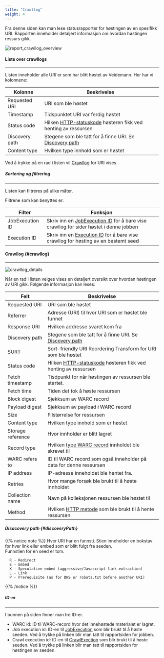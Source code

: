 ```yaml
---
title: "Crawllog"
weight: 4
---
```


Fra denne siden kan man lese statusrapporter for høstingen av en spesifikk URI.
Rapporten inneholder detaljert informasjon om hvordan høstingen ressurs gikk. 

![report_crawllog_overview](/veidemann/docs/img/report/crawllog/veidemann_dashboard_report_crawllog_overview.png)  

#### Liste over crawllogs
-------------------------  
Listen inneholder alle URI'er som har blitt høstet av Veidemann.
Her har vi kolonnene:

Kolonne        | Beskrivelse
---------------|------------
Requested URI  | URI som ble høstet
Timestamp      | Tidspunktet URI var ferdig høstet
Status code    | Hilken [HTTP-statuskode](https://en.wikipedia.org/wiki/List_of_HTTP_status_codes) høsteren fikk ved henting av ressursen
Discovery path | Stegene som ble tatt for å finne URI. Se [Discovery path](#discoveryPath)
Content type   | Hvilken type innhold som er høstet

Ved å trykke på en rad i listen vil [Crawllog](#crawllog) for URI vises.

##### Sortering og filtrering
-----------------------------
Listen kan filtreres på ulike måter.   

Filtrene som kan benyttes er:

Filter          | Funksjon
----------------|---------------------------------------------------------------------------------------------------------------------------------------------
JobExecution ID | Skriv inn en [JobExecution ID](../../report/crawljob) for å bare vise crawllog for sider høstet i denne jobben
Execution ID    | Skriv inn en [Execution ID](../../report/crawlexecution) for å bare vise crawllog for høsting av en bestemt seed


#### Crawllog {#crawllog}
--------------------------
![crawllog_details](/veidemann/docs/img/report/crawllog/veidemann_dashboard_report_crawllog_details.png)

Når en rad i listen velges vises en detaljert oversikt over hvordan høstingen av URI gikk. 
Følgende informasjon kan leses:

Felt              | Beskrivelse
------------------|-----------------------------------------------------------------------
Requested URI     | URI som ble høstet
Referrer          | Adresse (URI) til hvor URI som er høstet ble funnet
Response URI      | Hvilken addresse svaret kom fra
Discovery path    | Stegene som ble tatt for å finne URI. Se [Discovery path](#discoveryPath)
SURT              | Sort-friendly URI Reordering Transform for URI som ble høstet
Status code       | Hilken [HTTP-statuskode](https://en.wikipedia.org/wiki/List_of_HTTP_status_codes) høsteren fikk ved henting av ressursen
Fetch timestamp   | Tisdpunkt for når høstingen av ressursen ble startet. 
Fetch time        | Tiden det tok å høste ressursen
Block digest      | Sjekksum av WARC record
Payload digest    | Sjekksum av payload i WARC record
Size              | Filstørrelse for ressursen
Content type      | Hvilken type innhold som er høstet
Storage reference | Hvor innholder er blitt lagret
Record type       | Hvilken [type WARC record](https://iipc.github.io/warc-specifications/specifications/warc-format/warc-1.0/#warc-record-types) innholdet ble skrevet til
WARC refers to    | ID til WARC record som også inneholder på data for denne ressursen
IP address        | IP-adresse inneholdet ble hentet fra.
Retries           | Hvor mange forsøk ble brukt til å høste innholdet
Collection name   | Navn på kolleksjonen ressursen ble høstet til
Method            | Hvilken [HTTP metode](https://developer.mozilla.org/en-US/docs/Web/HTTP/Methods) som ble brukt til å hente ressursen

##### Disacovery path {#discoveryPath}
 {{% notice note %}}
 Hver URI har en funnsti. Stien inneholder en bokstav for hver link eller embed som er blitt fulgt fra seeden.  
 Funnstien for en seed er tom.
  ```
    R - Redirect
    E - Embed
    X - Speculative embed (aggressive/Javascript link extraction)
    L - Link
    P - Prerequisite (as for DNS or robots.txt before another URI)
  ```
 {{% /notice %}}



##### ID-er
------------
I bunnen på siden finner man tre ID-er.  

- WARC id: ID til WARC-record hvor det innehøstede materialet er lagret.
- Job execution id: ID-en til [JobExecution](../crawljob) som blir brukt til å høste seeden. Ved å trykke på linken blir man tatt til rapportsiden for jobben.
- Crawl execution id: ID-en til [CrawlExection](../crawlexecution) som blir brukt til å høste seeden. Ved å trykke på linken blir man tatt til rapportsiden for høstingen av seeden.

